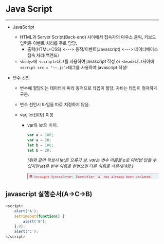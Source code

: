 <h1>Java Script</h1>

---

* JavaScript
  * HTML과 Server Script(Back-end) 사이에서 접속자의 마우스 클릭, 키보드 입력등 이벤트 처리를 주로 담당.
    * 출력(HTML+CSS) <---> 동작/이벤트(Javascript) <---> 데이터베이스 접속 처리(백앤드)
  * `<body>`에` <script>`태그를 사용하여 javascript 작성 or  `<head>`태그사이에 `<script src = "~~.js">`태그를 사용하여 javascript 작성!

* 변수 선언

  * 변수에 할당되는 데이터에 따라 동적으로 타입이 할당, 자바는 타입이 철저하게 구분.

  * 변수 선언시 타입을 따로 지정하지 않음.

  * var, let(권장) 이용

    * var와 let의 차이.

      ```javascript
      var a = 100;
      var a = 20;
      let b = 100;
      let b = 20;
      ```

      *(위와 같이 작성시 let은 오류가 남. var는 변수 이름을 a로 여러번 만들 수 있지만 let은 변수 이름을 한번쓰면 다른 이름을 사용해야함.)*

      ![제목 없음](javascript.assets/%EC%A0%9C%EB%AA%A9%20%EC%97%86%EC%9D%8C.png)





## javascript 실행순서(A->C->B)

```javascript
<script>
    alert('A');
	setTimeout(function() {
        alert('B');
    },0);
	alert('C');
</script>
```



